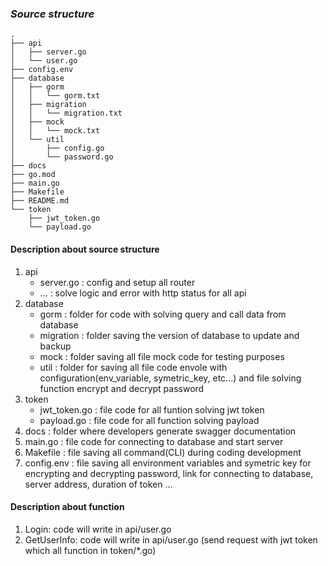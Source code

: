 ### ***Source structure*** ###
```
.
├── api
│   ├── server.go
│   └── user.go
├── config.env
├── database
│   ├── gorm
│   │   └── gorm.txt
│   ├── migration
│   │   └── migration.txt
│   ├── mock
│   │   └── mock.txt
│   └── util
│       ├── config.go
│       └── password.go
├── docs
├── go.mod
├── main.go
├── Makefile
├── README.md
└── token
    ├── jwt_token.go
    └── payload.go
```


#### **Description about source structure** #### 

1. api
    - server.go :  config and setup all router 
    - ...       :  solve logic and error with http status for all api
2. database
    - gorm      : folder for code with solving query and call data from database
    - migration : folder saving the version of database to update and backup 
    - mock      : folder saving all file mock code for testing purposes
    - util      : folder for saving all file code envole with configuration(env_variable, symetric_key, etc...) and file solving function encrypt and decrypt password
3. token 
    - jwt_token.go  : file code for all funtion solving jwt token
    - payload.go    : file code for all function solving payload 
4. docs         : folder where developers generate swagger documentation 
5. main.go      : file code for connecting to database and start server
6. Makefile     : file saving all command(CLI) during coding development
7. config.env   : file saving all environment variables and symetric key for encrypting and decrypting password, link for connecting to database, server address, duration of token ...


#### **Description about function** ####

1.  Login: code will write in api/user.go 
2.  GetUserInfo: code will write in api/user.go (send request with jwt token which all function in token/*.go) 